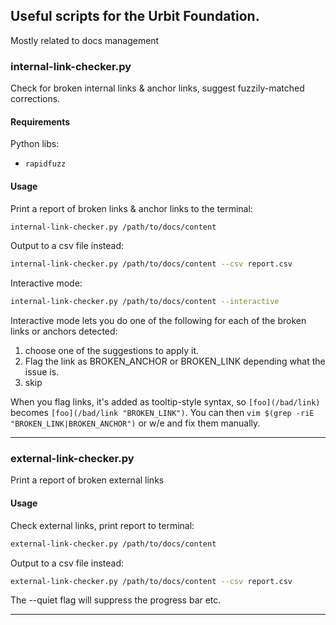 ## Useful scripts for the Urbit Foundation.

Mostly related to docs management

### internal-link-checker.py

Check for broken internal links & anchor links, suggest fuzzily-matched corrections.

#### Requirements

Python libs:
- `rapidfuzz`

#### Usage

Print a report of broken links & anchor links to the terminal:

```sh
internal-link-checker.py /path/to/docs/content
```

Output to a csv file instead:

```sh
internal-link-checker.py /path/to/docs/content --csv report.csv
```

Interactive mode:

```sh
internal-link-checker.py /path/to/docs/content --interactive
```

Interactive mode lets you do one of the following for each of the broken links or anchors detected:

1. choose one of the suggestions to apply it.
2. Flag the link as BROKEN_ANCHOR or BROKEN_LINK depending what the issue is.
3. skip

When you flag links, it's added as tooltip-style syntax, so `[foo](/bad/link)` becomes `[foo](/bad/link "BROKEN_LINK")`. You can then `vim $(grep -riE "BROKEN_LINK|BROKEN_ANCHOR")` or w/e and fix them manually.

---

### external-link-checker.py

Print a report of broken external links

#### Usage

Check external links, print report to terminal:

```sh
external-link-checker.py /path/to/docs/content
```

Output to a csv file instead:

```sh
external-link-checker.py /path/to/docs/content --csv report.csv
```

The --quiet flag will suppress the progress bar etc.

---
